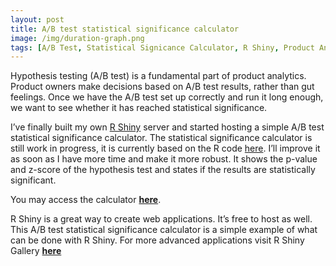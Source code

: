 ```yaml
---
layout: post
title: A/B test statistical significance calculator
image: /img/duration-graph.png
tags: [A/B Test, Statistical Signicance Calculator, R Shiny, Product Analytics, Experiments, Hypothesis Testing, Growth Analytics, Marketing Analytics, Web Analytics, Conversion, Optimisation, p-value]
---
```


Hypothesis testing (A/B test) is a fundamental part of product analytics. Product owners make decisions based on A/B test results, rather than gut feelings. Once we have the A/B test set up correctly and run it long enough, we want to see whether it has reached statistical significance.  

I’ve finally built my own [R Shiny](https://shiny.rstudio.com/) server and started hosting a simple A/B test statistical significance calculator. The statistical significance calculator is still work in progress, it is currently based on the R code [here](https://github.com/Jverma/Significance-in-A-B-testing). I’ll improve it as soon as I have more time and make it more robust. It shows the p-value and z-score of the hypothesis test and states if the results are statistically significant.
 
You may access the calculator **[here](https://app.gorkemmeral.com/shiny/A-B-test-significance-calculator/)**. 

R Shiny is a great way to create web applications. It’s free to host as well. This A/B test statistical significance calculator is a simple example of what can be done with R Shiny. For more advanced applications visit R Shiny Gallery **[here](https://shiny.rstudio.com/gallery/)**
